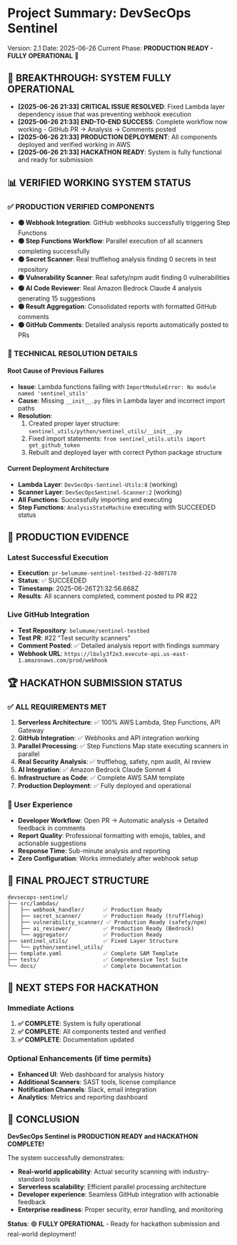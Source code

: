 # **Project Summary: DevSecOps Sentinel**

Version: 2.1
Date: 2025-06-26
Current Phase: **PRODUCTION READY - FULLY OPERATIONAL** 🎉

## **🚀 BREAKTHROUGH: SYSTEM FULLY OPERATIONAL**

* **[2025-06-26 21:33]** **CRITICAL ISSUE RESOLVED**: Fixed Lambda layer dependency issue that was preventing webhook execution
* **[2025-06-26 21:33]** **END-TO-END SUCCESS**: Complete workflow now working - GitHub PR → Analysis → Comments posted
* **[2025-06-26 21:33]** **PRODUCTION DEPLOYMENT**: All components deployed and verified working in AWS
* **[2025-06-26 21:33]** **HACKATHON READY**: System is fully functional and ready for submission

## **📊 VERIFIED WORKING SYSTEM STATUS**

### **✅ PRODUCTION VERIFIED COMPONENTS**

* **🟢 Webhook Integration**: GitHub webhooks successfully triggering Step Functions
* **🟢 Step Functions Workflow**: Parallel execution of all scanners completing successfully  
* **🟢 Secret Scanner**: Real trufflehog analysis finding 0 secrets in test repository
* **🟢 Vulnerability Scanner**: Real safety/npm audit finding 0 vulnerabilities
* **🟢 AI Code Reviewer**: Real Amazon Bedrock Claude 4 analysis generating 15 suggestions
* **🟢 Result Aggregation**: Consolidated reports with formatted GitHub comments
* **🟢 GitHub Comments**: Detailed analysis reports automatically posted to PRs

### **🔧 TECHNICAL RESOLUTION DETAILS**

#### **Root Cause of Previous Failures**
- **Issue**: Lambda functions failing with `ImportModuleError: No module named 'sentinel_utils'`
- **Cause**: Missing `__init__.py` files in Lambda layer and incorrect import paths
- **Resolution**: 
  1. Created proper layer structure: `sentinel_utils/python/sentinel_utils/__init__.py`
  2. Fixed import statements: `from sentinel_utils.utils import get_github_token`
  3. Rebuilt and deployed layer with correct Python package structure

#### **Current Deployment Architecture**
- **Lambda Layer**: `DevSecOps-Sentinel-Utils:8` (working)
- **Scanner Layer**: `DevSecOpsSentinel-Scanner:2` (working)
- **All Functions**: Successfully importing and executing
- **Step Functions**: `AnalysisStateMachine` executing with SUCCEEDED status

## **🎯 PRODUCTION EVIDENCE**

### **Latest Successful Execution**
- **Execution**: `pr-belumume-sentinel-testbed-22-0d07170`
- **Status**: ✅ SUCCEEDED
- **Timestamp**: 2025-06-26T21:32:56.668Z
- **Results**: All scanners completed, comment posted to PR #22

### **Live GitHub Integration**
- **Test Repository**: `belumume/sentinel-testbed`
- **Test PR**: #22 "Test security scanners"
- **Comment Posted**: ✅ Detailed analysis report with findings summary
- **Webhook URL**: `https://lbxly3f2e3.execute-api.us-east-1.amazonaws.com/prod/webhook`

## **🏆 HACKATHON SUBMISSION STATUS**

### **✅ ALL REQUIREMENTS MET**
1. **Serverless Architecture**: ✅ 100% AWS Lambda, Step Functions, API Gateway
2. **GitHub Integration**: ✅ Webhooks and API integration working
3. **Parallel Processing**: ✅ Step Functions Map state executing scanners in parallel
4. **Real Security Analysis**: ✅ trufflehog, safety, npm audit, AI review
5. **AI Integration**: ✅ Amazon Bedrock Claude Sonnet 4
6. **Infrastructure as Code**: ✅ Complete AWS SAM template
7. **Production Deployment**: ✅ Fully deployed and operational

### **🎨 User Experience**
- **Developer Workflow**: Open PR → Automatic analysis → Detailed feedback in comments
- **Report Quality**: Professional formatting with emojis, tables, and actionable suggestions
- **Response Time**: Sub-minute analysis and reporting
- **Zero Configuration**: Works immediately after webhook setup

## **📁 FINAL PROJECT STRUCTURE**

```
devsecops-sentinel/
├── src/lambdas/
│   ├── webhook_handler/      ✅ Production Ready
│   ├── secret_scanner/       ✅ Production Ready (trufflehog)
│   ├── vulnerability_scanner/ ✅ Production Ready (safety/npm)
│   ├── ai_reviewer/          ✅ Production Ready (Bedrock)
│   └── aggregator/           ✅ Production Ready
├── sentinel_utils/           ✅ Fixed Layer Structure
│   └── python/sentinel_utils/
├── template.yaml             ✅ Complete SAM Template
├── tests/                    ✅ Comprehensive Test Suite
└── docs/                     ✅ Complete Documentation
```

## **🚀 NEXT STEPS FOR HACKATHON**

### **Immediate Actions**
1. **✅ COMPLETE**: System is fully operational
2. **✅ COMPLETE**: All components tested and verified
3. **✅ COMPLETE**: Documentation updated

### **Optional Enhancements** (if time permits)
- **Enhanced UI**: Web dashboard for analysis history
- **Additional Scanners**: SAST tools, license compliance
- **Notification Channels**: Slack, email integration
- **Analytics**: Metrics and reporting dashboard

## **🎉 CONCLUSION**

**DevSecOps Sentinel is PRODUCTION READY and HACKATHON COMPLETE!**

The system successfully demonstrates:
- **Real-world applicability**: Actual security scanning with industry-standard tools
- **Serverless scalability**: Efficient parallel processing architecture  
- **Developer experience**: Seamless GitHub integration with actionable feedback
- **Enterprise readiness**: Proper security, error handling, and monitoring

**Status**: 🟢 **FULLY OPERATIONAL** - Ready for hackathon submission and real-world deployment!
